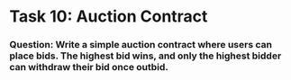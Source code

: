 # Task 10: Auction Contract

### Question: Write a simple auction contract where users can place bids. The highest bid wins, and only the highest bidder can withdraw their bid once outbid.
